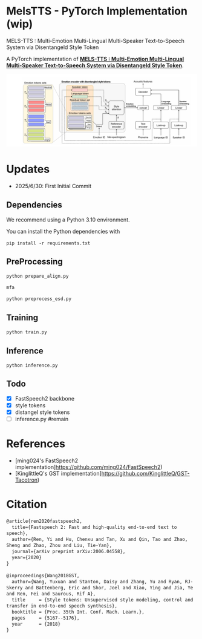 # MelsTTS - PyTorch Implementation (wip)
MELS-TTS : Multi-Emotion Multi-Lingual Multi-Speaker Text-to-Speech System via Disentangeld Style Token

A PyTorch implementation of [**MELS-TTS : Multi-Emotion Multi-Lingual Multi-Speaker Text-to-Speech System via Disentangeld Style Token**](https://ieeexplore.ieee.org/document/10446852). 


![](./img/model.png)

# Updates
- 2025/6/30: First Initial Commit

## Dependencies
We recommend using a Python 3.10 environment.

You can install the Python dependencies with
```
pip install -r requirements.txt
```

## PreProcessing
```
python prepare_align.py
```
```
mfa
```
```
python preprocess_esd.py
```

## Training
```
python train.py
```

## Inference
```
python inference.py
```

## Todo

- [x] FastSpeech2 backbone
- [x] style tokens
- [x] distangel style tokens
- [ ] inference.py #remain

# References
- [ming024's FastSpeech2 implementation]https://github.com/ming024/FastSpeech2)
- [KinglittleQ's GST implementation]https://github.com/KinglittleQ/GST-Tacotron)

# Citation
```
@article{ren2020fastspeech2,
  title={Fastspeech 2: Fast and high-quality end-to-end text to speech},
  author={Ren, Yi and Hu, Chenxu and Tan, Xu and Qin, Tao and Zhao, Sheng and Zhao, Zhou and Liu, Tie-Yan},
  journal={arXiv preprint arXiv:2006.04558},
  year={2020}
}

@inproceedings{Wang2018GST,
  author={Wang, Yuxuan and Stanton, Daisy and Zhang, Yu and Ryan, RJ-Skerry and Battenberg, Eric and Shor, Joel and Xiao, Ying and Jia, Ye and Ren, Fei and Saurous, Rif A},
  title     = {Style tokens: Unsupervised style modeling, control and transfer in end-to-end speech synthesis},
  booktitle = {Proc. 35th Int. Conf. Mach. Learn.},
  pages     = {5167--5176},
  year      = {2018}
}
